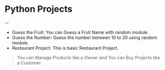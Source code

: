 # Python Projects
--
- Guess the Fruit: You can Guess a Fruit Name with random module.
- Guess the Number: Guess the number between 10 to 20 using random module.
- Restaurant Project: This is basic Restaurant Project.
> You can Manage Products like a Owner and You can Buy Projects like a Customer

